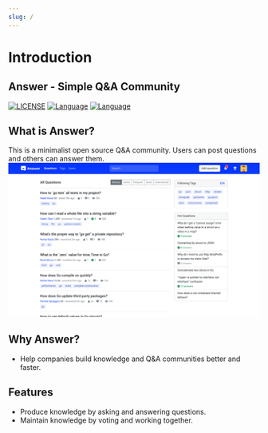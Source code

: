 ```yaml
---
slug: /
---
```


# Introduction
## Answer - Simple Q&A Community

[![LICENSE](https://img.shields.io/badge/License-MIT-green)](https://github.com/segmentfault/answer/blob/master/LICENSE)
[![Language](https://img.shields.io/badge/Language-Go-blue.svg)](https://golang.org/)
[![Language](https://img.shields.io/badge/Language-React-blue.svg)](https://reactjs.org/)

## What is Answer?
This is a minimalist open source Q&A community. Users can post questions and others can answer them.
![abstract](/img/pc-screen.png)

## Why Answer?
- Help companies build knowledge and Q&A communities better and faster.

## Features
- Produce knowledge by asking and answering questions.
- Maintain knowledge by voting and working together.